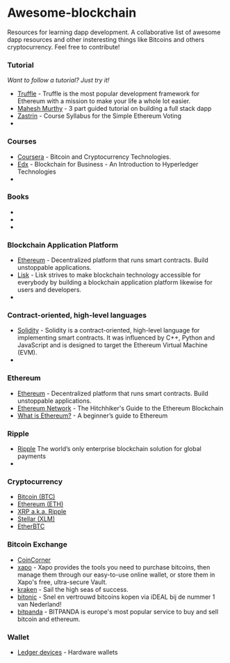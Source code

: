# Awesome-blockchain
Resources for learning dapp development. A collaborative list of awesome dapp resources and other insteresting things like Bitcoins and others cryptocurrency. Feel free to contribute!


### Tutorial
*Want to follow a tutorial? Just try it!*

* [Truffle](http://truffleframework.com/tutorials/) - Truffle is the most popular development framework for Ethereum with a mission to make your life a whole lot easier.
* [Mahesh Murthy](https://medium.com/@mvmurthy/full-stack-hello-world-voting-ethereum-dapp-tutorial-part-1-40d2d0d807c2) - 3 part guided tutorial on building a full stack dapp
* [Zastrin](https://www.zastrin.com/simple-voting-on-ethereum-dapp-syllabus) - Course Syllabus for the Simple Ethereum Voting
* []()


### Courses

* [Coursera](https://www.coursera.org/learn/cryptocurrency/home/info) - Bitcoin and Cryptocurrency Technologies.
* [Edx](https://www.edx.org/course/blockchain-business-introduction-linuxfoundationx-lfs171x) - Blockchain for Business - An Introduction to Hyperledger Technologies
* []()

### Books

* []()
* []()
* []()



### Blockchain Application Platform
* [Ethereum](https://ethereum.org) - Decentralized platform that runs smart contracts. Build unstoppable applications.
* [Lisk](https://lisk.io) - Lisk strives to make blockchain technology accessible for everybody by building a blockchain application platform likewise for users and developers.
* []()


### Contract-oriented, high-level languages

* [Solidity](https://solidity.readthedocs.io/en/develop/index.html#) - Solidity is a contract-oriented, high-level language for implementing smart contracts. It was influenced by C++, Python and JavaScript and is designed to target the Ethereum Virtual Machine (EVM).
* []()

### Ethereum
* [Ethereum](https://ethereum.org) - Decentralized platform that runs smart contracts. Build unstoppable applications.
* [Ethereum Network](https://ethereum.network) - The Hitchhiker's Guide to the Ethereum Blockchain
* [What is Ethereum?](https://blog.coinbase.com/a-beginners-guide-to-ethereum-46dd486ceecf) - A beginner’s guide to Ethereum


### Ripple
* [Ripple](https://ripple.com) The world’s only enterprise blockchain solution for global payments
* []()



### Cryptocurrency
* [Bitcoin (BTC)]()
* [Ethereum (ETH)]()
* [XRP a.k.a. Ripple]()
* [Stellar (XLM)]()
* [EtherBTC](https://etherbtc.io)

### Bitcoin Exchange
* [CoinCorner](https://www.coincorner.com)
* [xapo](https://xapo.com) - Xapo provides the tools you need to purchase bitcoins, then manage them through our easy-to-use online wallet, or store them in Xapo's free, ultra-secure Vault.
* [kraken](https://www.kraken.com) - Sail the high seas of success.
* [bitonic](https://bitonic.nl) - Snel en vertrouwd bitcoins kopen via iDEAL bij de nummer 1 van Nederland! 
* [bitpanda](https://www.bitpanda.com) - BITPANDA is europe's most popular service to buy and sell bitcoin and ethereum.

### Wallet
* [Ledger devices](https://www.ledgerwallet.com) - Hardware wallets

